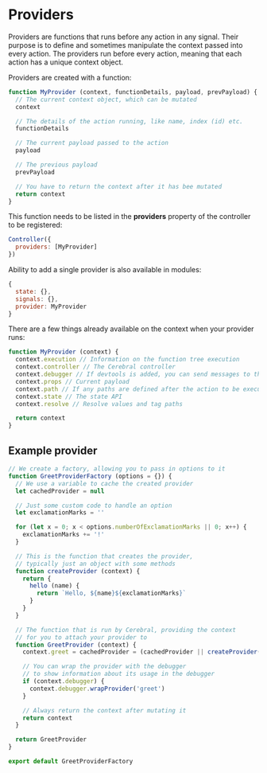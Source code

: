 # Providers

Providers are functions that runs before any action in any signal. Their purpose is to define and sometimes manipulate the context passed into every action. The providers run before every action, meaning that each action has a unique context object.

Providers are created with a function:

```js
function MyProvider (context, functionDetails, payload, prevPayload) {
  // The current context object, which can be mutated
  context

  // The details of the action running, like name, index (id) etc.
  functionDetails

  // The current payload passed to the action
  payload

  // The previous payload
  prevPayload

  // You have to return the context after it has bee mutated
  return context
}
```

This function needs to be listed in the **providers** property of the controller to be registered:

```js
Controller({
  providers: [MyProvider]
})
```

Ability to add a single provider is also available in modules:

```js
{
  state: {},
  signals: {},
  provider: MyProvider
}
```

There are a few things already available on the context when your provider runs:

```js
function MyProvider (context) {
  context.execution // Information on the function tree execution
  context.controller // The Cerebral controller
  context.debugger // If devtools is added, you can send messages to the debugger
  context.props // Current payload
  context.path // If any paths are defined after the action to be executed
  context.state // The state API
  context.resolve // Resolve values and tag paths

  return context
}
```

## Example provider

```js
// We create a factory, allowing you to pass in options to it
function GreetProviderFactory (options = {}) {
  // We use a variable to cache the created provider
  let cachedProvider = null

  // Just some custom code to handle an option
  let exclamationMarks = ''

  for (let x = 0; x < options.numberOfExclamationMarks || 0; x++) {
    exclamationMarks += '!'
  }

  // This is the function that creates the provider,
  // typically just an object with some methods
  function createProvider (context) {
    return {
      hello (name) {
        return `Hello, ${name}${exclamationMarks}`
      }
    }
  }

  // The function that is run by Cerebral, providing the context
  // for you to attach your provider to
  function GreetProvider (context) {
    context.greet = cachedProvider = (cachedProvider || createProvider(context))

    // You can wrap the provider with the debugger
    // to show information about its usage in the debugger
    if (context.debugger) {
      context.debugger.wrapProvider('greet')
    }

    // Always return the context after mutating it
    return context
  }

  return GreetProvider
}

export default GreetProviderFactory
```
